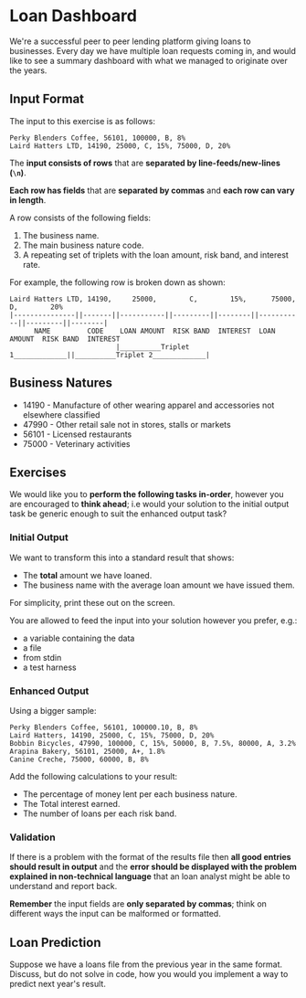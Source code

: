 # Loan Dashboard

We're a successful peer to peer lending platform giving loans to businesses.
Every day we have multiple loan requests coming in, and would like to see a
summary dashboard with what we managed to originate over the years.

## Input Format

The input to this exercise is as follows:

```
Perky Blenders Coffee, 56101, 100000, B, 8%
Laird Hatters LTD, 14190, 25000, C, 15%, 75000, D, 20%
```

The **input consists of rows** that are **separated by line-feeds/new-lines (`\n`)**.

**Each row has fields** that are **separated by commas** and **each row can vary in length**.

A row consists of the following fields:

1. The business name.
2. The main business nature code.
3. A repeating set of triplets with the loan amount, risk band, and interest
   rate.

For example, the following row is broken down as shown:

```
Laird Hatters LTD, 14190,     25000,        C,        15%,      75000,       D,        20%
|---------------||-------||-----------||---------||--------||-----------||---------||--------|
      NAME         CODE    LOAN AMOUNT  RISK BAND  INTEREST  LOAN AMOUNT  RISK BAND  INTEREST
                          |__________Triplet 1_____________||__________Triplet 2_____________|
```

## Business Natures

* 14190 - Manufacture of other wearing apparel and accessories not elsewhere
  classified
* 47990 - Other retail sale not in stores, stalls or markets
* 56101 - Licensed restaurants
* 75000 - Veterinary activities

## Exercises

We would like you to **perform the following tasks in-order**, however you are encouraged to **think ahead**; i.e would your solution to the initial output task be generic enough to suit the enhanced output task?

### Initial Output

We want to transform this into a standard result that shows:

* The **total** amount we have loaned.
* The business name with the average loan amount we have issued them.

For simplicity, print these out on the screen.

You are allowed to feed the input into your solution however you prefer, e.g.:
- a variable containing the data
- a file
- from stdin
- a test harness

### Enhanced Output

Using a bigger sample:

```
Perky Blenders Coffee, 56101, 100000.10, B, 8%
Laird Hatters, 14190, 25000, C, 15%, 75000, D, 20%
Bobbin Bicycles, 47990, 100000, C, 15%, 50000, B, 7.5%, 80000, A, 3.2%
Arapina Bakery, 56101, 25000, A+, 1.8%
Canine Creche, 75000, 60000, B, 8%
```

Add the following calculations to your result:

* The percentage of money lent per each business nature.
* The Total interest earned.
* The number of loans per each risk band.

### Validation

If there is a problem with the format of the results file then **all good entries
should result in output** and the **error should be displayed with the problem
explained in non-technical language** that an loan analyst might be able to
understand and report back.

**Remember** the input fields are **only separated by commas**; think on different ways the input
can be malformed or formatted.

## Loan Prediction

Suppose we have a loans file from the previous year in the same format. Discuss,
but do not solve in code, how you would you implement a way to predict next
year's result.
